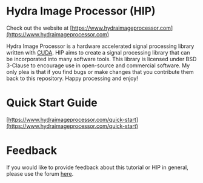 Hydra Image Processor (HIP)
===
Check out the website at [https://www.hydraimageprocessor.com](https://www.hydraimageprocessor.com)

Hydra Image Processor is a hardware accelerated signal processing library written with [CUDA](https://developer.nvidia.com/cuda-zone). HIP aims to create a signal processing library that can be incorporated into many software tools. This library is licensed under BSD 3-Clause to encourage use in open-source and commercial software. My only plea is that if you find bugs or make changes that you contribute them back to this repository. Happy processing and enjoy!

# Quick Start Guide
[https://www.hydraimageprocessor.com/quick-start](https://www.hydraimageprocessor.com/quick-start)

# Feedback
If you would like to provide feedback about this tutorial or HIP in general, please use the forum [here](https://www.hydraimageprocessor.com/forum).
